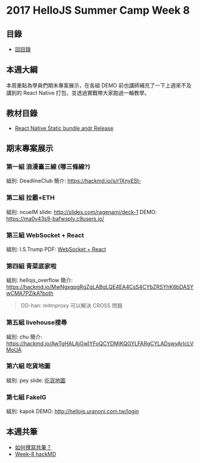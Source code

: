 # 2017 HelloJS Summer Camp Week 8

## 目錄
- [回目錄](../)

## 本週大綱
本周重點為學員們期末專案展示，在各組 DEMO 前也講師補充了一下上週來不及講到的 React Native 打包，並透過實戰帶大家跑過一輪教學。

## 教材目錄
- [React Native Static bundle andr Release](https://hackmd.io/s/rkIe5-BtW)

## 期末專案展示

### 第一組 浪漫臺三線   (哪三條線?) 
組別: DeadlineClub
簡介: https://hackmd.io/s/r1XnyESt-


### 第二組 拉霸+ETH
組別: ncueIM
slide: http://slides.com/ragenami/deck-1
DEMO: https://ma0v43s9-bafwsply.c9users.io/

### 第三組 WebSocket + React
組別: I.S.Trump
PDF: [WebSocket + React](./../slides/websocket_react.pdf)

### 第四組 青菜底家啦
組別: hellojs_overflow
簡介: https://hackmd.io/MwNgxgpgRgZgLABgLQE4EA4CsS4CYbZRSYhK6bDASYwCMA7PZikA?both

> DD-han: mitmproxy 可以解決 CROSS 問題

### 第五組 livehouse搜尋
組別: chu
簡介: https://hackmd.io/AwTgHALAjGwIYFoQCYDMiKQGYLFARgCYLADswyArIcLVMoUA

### 第六組 吃貨地圖
組別: pey
slide: [吃貨地圖](./../slides/peyfinal.pptx)


### 第七組 FakeIG
組別: kapok
DEMO: http://hellojs.uranoni.com.tw/login

## 本週共筆
- [如何撰寫共筆？](../NOTEPAD.md)
- [Week-8 hackMD](https://hackmd.io/s/BkpPFgc4-)


